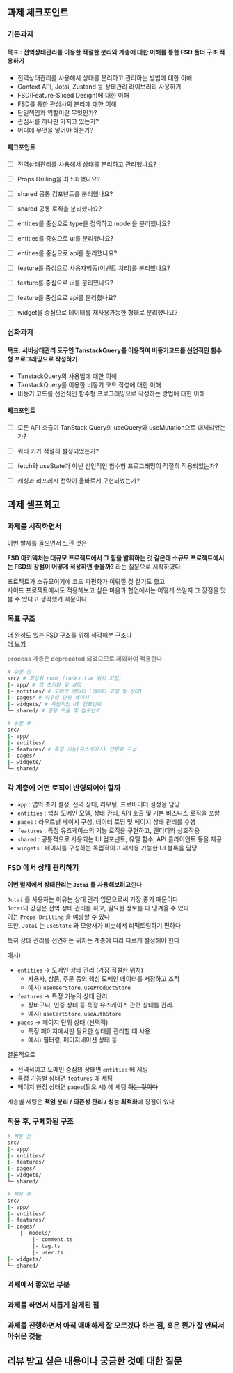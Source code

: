 ## 과제 체크포인트

### 기본과제

#### 목표 : 전역상태관리를 이용한 적절한 분리와 계층에 대한 이해를 통한 FSD 폴더 구조 적용하기
- 전역상태관리를 사용해서 상태를 분리하고 관리하는 방법에 대한 이해
- Context API, Jotai, Zustand 등 상태관리 라이브러리 사용하기
- FSD(Feature-Sliced Design)에 대한 이해
- FSD를 통한 관심사의 분리에 대한 이해
- 단일책임과 역할이란 무엇인가?
- 관심사를 하나만 가지고 있는가?
- 어디에 무엇을 넣어야 하는가?

#### 체크포인트
- [ ] 전역상태관리를 사용해서 상태를 분리하고 관리했나요?
- [ ] Props Drilling을 최소화했나요?
- [ ] shared 공통 컴포넌트를 분리했나요?
- [ ] shared 공통 로직을 분리했나요?
- [ ] entities를 중심으로 type을 정의하고 model을 분리했나요?
- [ ] entities를 중심으로 ui를 분리했나요?
- [ ] entities를 중심으로 api를 분리했나요?
- [ ] feature를 중심으로 사용자행동(이벤트 처리)를 분리했나요?
- [ ] feature를 중심으로 ui를 분리했나요?
- [ ] feature를 중심으로 api를 분리했나요?
- [ ] widget을 중심으로 데이터를 재사용가능한 형태로 분리했나요?


### 심화과제

#### 목표: 서버상태관리 도구인 TanstackQuery를 이용하여 비동기코드를 선언적인 함수형 프로그래밍으로 작성하기 

- TanstackQuery의 사용법에 대한 이해
- TanstackQuery를 이용한 비동기 코드 작성에 대한 이해
- 비동기 코드를 선언적인 함수형 프로그래밍으로 작성하는 방법에 대한 이해

#### 체크포인트

- [ ] 모든 API 호출이 TanStack Query의 useQuery와 useMutation으로 대체되었는가?
- [ ] 쿼리 키가 적절히 설정되었는가?
- [ ] fetch와 useState가 아닌 선언적인 함수형 프로그래밍이 적절히 적용되었는가?
- [ ] 캐싱과 리프레시 전략이 올바르게 구현되었는가?


## 과제 셀프회고
### 과제를 시작하면서

이번 발제를 들으면서 느낀 것은

**FSD 아키텍처는 대규모 프로젝트에서 그 힘을 발휘하는 것 같은데
소규모 프로젝트에서는 FSD의 장점이 어떻게 적용하면 좋을까?** 라는 질문으로 시작하였다

프로젝트가 소규모이기에 코드 파편화가 이뤄질 것 같기도 했고<br/>
사이드 프로젝트에서도 적용해보고 싶은 마음과 협업에서는 어떻게 쓰일지 그 장점을 맛볼 수 있다고 생각했기 때문이다

### 목표 구조
더 완성도 있는 FSD 구조를 위해 생각해본 구조다<br/>
<a href="https://feature-sliced.design/">더 보기</a>
<p style="font-weight:bold; color: grey;">process 계층은 deprecated 되었으므로 제외하여 적용한다</p>

```bash
# 수정 전
src/ # 최상위 root (index.tsx 위치 지점)
|- app/ # 앱 초기화 및 설정
|- entities/ # 도메인 엔티티 (데이터 모델 및 상태)
|- pages/ # 라우팅 단위 페이지
|- widgets/ # 독립적인 UI 컴포넌트
└─ shared/ # 공용 모듈 및 컴포넌트

# 수정 후
src/
|- app/
|- entities/
|- features/ # 특정 기능(유스케이스) 단위로 구성
|- pages/
|- widgets/
└─ shared/
```

### 각 계층에 어떤 로직이 반영되어야 할까

* `app` : 앱의 초기 설정, 전역 상태, 라우팅, 프로바이더 설정을 담당
* `entities` : 핵심 도메인 모델, 상태 관리, API 호출 및 기본 비즈니스 로직을 포함
* `pages` : 라우트별 페이지 구성, 데이터 로딩 및 페이지 상태 관리를 수행
* `features` : 특정 유즈케이스의 기능 로직을 구현하고, 엔티티와 상호작용
* `shared` : 공통적으로 사용되는 UI 컴포넌트, 유틸 함수, API 클라이언트 등을 제공
* `widgets` : 페이지를 구성하는 독립적이고 재사용 가능한 UI 블록을 담당

### FSD 에서 상태 관리하기

**이번 발제에서 상태관리는 `Jotai` 를 사용해보려고**한다<br/>

`Jotai` 를 사용하는 이유는 상태 관리 입문으로써 가장 좋기 때문이다<br/>
`Jotai`의 강점은 전역 상태 관리를 하고, 필요한 정보를 다 땡겨올 수 있다<br/>
이는 `Props Drilling` 을 예방할 수 있다<br/>
또한, `Jotai` 는 `useState` 와 모양새가 비슷해서 리팩토링하기 편하다

특히 상태 관리를 선언하는 위치는 계층에 따라 다르게 설정해야 한다

예시)
- `entities` -> 도메인 상태 관리 (가장 적절한 위치)
    - 사용자, 상품, 주문 등의 핵심 도메인 데이터를 저장하고 조작
    - 예시) `useUserStore`, `useProductStore`
- `features` → 특정 기능의 상태 관리
    - 장바구니, 인증 상태 등 특정 유즈케이스 관련 상태를 관리.
    - 예시) `useCartStore`, `useAuthStore`
- `pages` → 페이지 단위 상태 (선택적)
    - 특정 페이지에서만 필요한 상태를 관리할 때 사용.
    - 예시) 필터링, 페이지네이션 상태 등

결론적으로
* 전역적이고 도메인 중심의 상태면 `entities` 에 세팅
* 특정 기능별 상태면 `features` 에 세팅
* 페이지 한정 상태면 `pages`(필요 시) 에 세팅 ~~하는 것이다~~

계층별 세팅은 **책임 분리 / 의존성 관리 / 성능 최적화**에 장점이 있다

<!--
1. 타입스크립트 타입오류 고치기 [x]
2. FSD 구조 생각해두기 [x]
3. 컴포넌트 쪼개기
4. useEffect / 훅 및 함수 분리하기
5. 데이터 패칭 (비동기) 코드 정리하기
---기본과제---

6. tanstack-query 로 코드 정리하기
---심화과제---
-->

### 적용 후, 구체화된 구조
```bash
# 적용 전
src/
|- app/
|- entities/
|- features/
|- pages/
|- widgets/
└─ shared/

# 적용 후
src/
|- app/
|- entities/
|- features/
|- pages/
    |- models/
        |- comment.ts
        |- tag.ts
        |- user.ts
|- widgets/
└─ shared/
```

<!-- 
    response Type 은 API 에
    props Type 은 ui 에
    entity Type 은 model 에
    constans, Config Type 은 config / lib 에 넣자

    또한 핸들러는 무조건 컴포넌트가 들고 있는것이 이상적인 포지션이다
-->

### 과제에서 좋았던 부분

### 과제를 하면서 새롭게 알게된 점

### 과제를 진행하면서 아직 애매하게 잘 모르겠다 하는 점, 혹은 뭔가 잘 안되서 아쉬운 것들

## 리뷰 받고 싶은 내용이나 궁금한 것에 대한 질문

<!--
피드백 받고 싶은 내용을 구체적으로 남겨주세요
모호한 요청은 피드백을 남기기 어렵습니다.

참고링크: https://chatgpt.com/share/675b6129-515c-8001-ba72-39d0fa4c7b62

모호한 요청의 예시)
- 코드 스타일에 대한 피드백 부탁드립니다.
- 코드 구조에 대한 피드백 부탁드립니다.
- 개념적인 오류에 대한 피드백 부탁드립니다.
- 추가 구현이 필요한 부분에 대한 피드백 부탁드립니다.

구체적인 요청의 예시)
- 현재 함수와 변수명을 보면 직관성이 떨어지는 것 같습니다. 함수와 변수를 더 명확하게 이름 지을 수 있는 방법에 대해 조언해주실 수 있나요?
- 현재 파일 단위로 코드가 분리되어 있지만, 모듈화나 계층화가 부족한 것 같습니다. 어떤 기준으로 클래스를 분리하거나 모듈화를 진행하면 유지보수에 도움이 될까요?
- MVC 패턴을 따르려고 했는데, 제가 구현한 구조가 MVC 원칙에 맞게 잘 구성되었는지 검토해주시고, 보완할 부분을 제안해주실 수 있을까요?
- 컴포넌트 간의 의존성이 높아져서 테스트하기 어려운 상황입니다. 의존성을 낮추고 테스트 가능성을 높이는 구조 개선 방안이 있을까요?
-->
